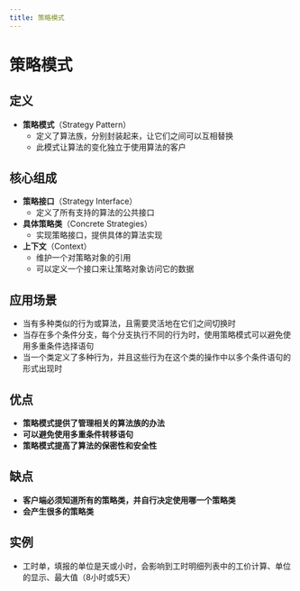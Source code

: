 ```yaml
---
title: 策略模式
---
```

# 策略模式

## 定义

- **策略模式**（Strategy Pattern）
  - 定义了算法族，分别封装起来，让它们之间可以互相替换
  - 此模式让算法的变化独立于使用算法的客户

## 核心组成

- **策略接口**（Strategy Interface）
  - 定义了所有支持的算法的公共接口
- **具体策略类**（Concrete Strategies）
  - 实现策略接口，提供具体的算法实现
- **上下文**（Context）
  - 维护一个对策略对象的引用
  - 可以定义一个接口来让策略对象访问它的数据

## 应用场景

- 当有多种类似的行为或算法，且需要灵活地在它们之间切换时
- 当存在多个条件分支，每个分支执行不同的行为时，使用策略模式可以避免使用多重条件选择语句
- 当一个类定义了多种行为，并且这些行为在这个类的操作中以多个条件语句的形式出现时

## 优点

- **策略模式提供了管理相关的算法族的办法**
- **可以避免使用多重条件转移语句**
- **策略模式提高了算法的保密性和安全性**

## 缺点

- **客户端必须知道所有的策略类，并自行决定使用哪一个策略类**
- **会产生很多的策略类**

## 实例

- 工时单，填报的单位是天或小时，会影响到工时明细列表中的工价计算、单位的显示、最大值（8小时或5天）
